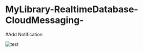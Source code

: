 # MyLibrary-RealtimeDatabase-CloudMessaging-

#Add Notification

![test](https://user-images.githubusercontent.com/94317889/159977814-84dd1e53-2361-41f4-b746-859adae81c1a.jpg)

